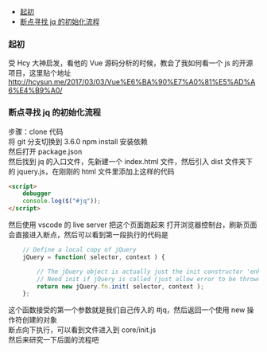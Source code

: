 
- [起初](#起初)
- [断点寻找 jq 的初始化流程](#断点寻找-jq-的初始化流程)

### 起初 
受 Hcy 大神启发，看他的 Vue 源码分析的时候，教会了我如何看一个 js 的开源项目，这里贴个地址  
http://hcysun.me/2017/03/03/Vue%E6%BA%90%E7%A0%81%E5%AD%A6%E4%B9%A0/

### 断点寻找 jq 的初始化流程
步骤：clone 代码  
将 git 分支切换到 3.6.0
npm install 安装依赖  
然后打开 package.json  
然后找到 jq 的入口文件，先新建一个 index.html 文件，然后引入 dist 文件夹下的 jquery.js，在刚刚的 html 文件里添加上这样的代码 

```html
<script>
    debugger
    console.log($("#jq"));
</script>
```
然后使用 vscode 的 live server 把这个页面跑起来
打开浏览器控制台，刷新页面会直接进入断点，然后可以看到第一段执行的代码是

```js
	// Define a local copy of jQuery
	jQuery = function( selector, context ) {

		// The jQuery object is actually just the init constructor 'enhanced'
		// Need init if jQuery is called (just allow error to be thrown if not included)
		return new jQuery.fn.init( selector, context );
	};
```
这个函数接受的第一个参数就是我们自己传入的 #jq，然后返回一个使用 new 操作符创建的对象  
断点向下执行，可以看到文件进入到 core/init.js  
然后来研究一下后面的流程吧